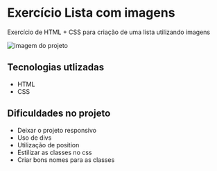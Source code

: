 # Exercício Lista com imagens
Exercício de HTML + CSS para criação de uma lista utilizando imagens


<img src="./gif.gif" alt="imagem do projeto">

## Tecnologias utlizadas
- HTML
- CSS

## Dificuldades no projeto
- Deixar o projeto responsivo
- Uso de divs 
- Utilização de position
- Estilizar as classes no css
- Criar bons nomes para as classes